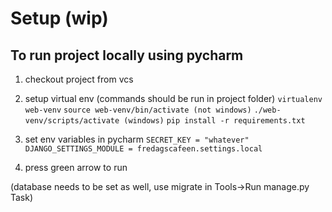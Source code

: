 # Setup (wip)

## To run project locally using pycharm

1. checkout project from vcs
2. setup virtual env (commands should be run in project folder)
  `virtualenv web-venv`
  `source web-venv/bin/activate (not windows)`
  `./web-venv/scripts/activate (windows)`
  `pip install -r requirements.txt`

3. set env variables in pycharm
  `SECRET_KEY = "whatever"`
  `DJANGO_SETTINGS_MODULE = fredagscafeen.settings.local`
  
4. press green arrow to run

(database needs to be set as well, use migrate in Tools->Run manage.py Task)